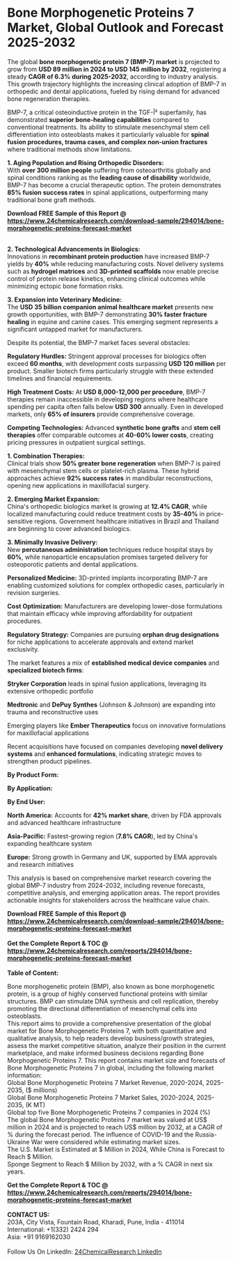 <h1>Bone Morphogenetic Proteins 7 Market, Global Outlook and Forecast 2025-2032</h1><p>The global <strong>bone morphogenetic protein 7 (BMP-7) market</strong> is projected to grow from <strong>USD 89 million in 2024 to USD 145 million by 2032</strong>, registering a steady <strong>CAGR of 6.3% during 2025-2032</strong>, according to industry analysis. This growth trajectory highlights the increasing clinical adoption of BMP-7 in orthopedic and dental applications, fueled by rising demand for advanced bone regeneration therapies.</p><p>BMP-7, a critical osteoinductive protein in the TGF-Î² superfamily, has demonstrated <strong>superior bone-healing capabilities</strong> compared to conventional treatments. Its ability to stimulate mesenchymal stem cell differentiation into osteoblasts makes it particularly valuable for <strong>spinal fusion procedures, trauma cases, and complex non-union fractures</strong> where traditional methods show limitations.</p><p><strong>1. Aging Population and Rising Orthopedic Disorders:</strong><br>
With <strong>over 300 million people</strong> suffering from osteoarthritis globally and spinal conditions ranking as the <strong>leading cause of disability</strong> worldwide, BMP-7 has become a crucial therapeutic option. The protein demonstrates <strong>85% fusion success rates</strong> in spinal applications, outperforming many traditional bone graft methods.</p><div><b>Download FREE Sample of this Report @ 
            <a href="https://www.24chemicalresearch.com/download-sample/294014/bone-morphogenetic-proteins-forecast-market">
            https://www.24chemicalresearch.com/download-sample/294014/bone-morphogenetic-proteins-forecast-market</a></b></div><br><p><strong>2. Technological Advancements in Biologics:</strong><br>
Innovations in <strong>recombinant protein production</strong> have increased BMP-7 yields by <strong>40%</strong> while reducing manufacturing costs. Novel delivery systems such as <strong>hydrogel matrices</strong> and <strong>3D-printed scaffolds</strong> now enable precise control of protein release kinetics, enhancing clinical outcomes while minimizing ectopic bone formation risks.</p><p><strong>3. Expansion into Veterinary Medicine:</strong><br>
The <strong>USD 35 billion companion animal healthcare market</strong> presents new growth opportunities, with BMP-7 demonstrating <strong>30% faster fracture healing</strong> in equine and canine cases. This emerging segment represents a significant untapped market for manufacturers.</p><p>Despite its potential, the BMP-7 market faces several obstacles:</p><p><strong>Regulatory Hurdles:</strong> Stringent approval processes for biologics often exceed <strong>60 months</strong>, with development costs surpassing <strong>USD 120 million</strong> per product. Smaller biotech firms particularly struggle with these extended timelines and financial requirements.</p><p><strong>High Treatment Costs:</strong> At <strong>USD 8,000-12,000 per procedure</strong>, BMP-7 therapies remain inaccessible in developing regions where healthcare spending per capita often falls below <strong>USD 300</strong> annually. Even in developed markets, only <strong>65% of insurers</strong> provide comprehensive coverage.</p><p><strong>Competing Technologies:</strong> Advanced <strong>synthetic bone grafts</strong> and <strong>stem cell therapies</strong> offer comparable outcomes at <strong>40-60% lower costs</strong>, creating pricing pressures in outpatient surgical settings.</p><p><strong>1. Combination Therapies:</strong><br>
Clinical trials show <strong>50% greater bone regeneration</strong> when BMP-7 is paired with mesenchymal stem cells or platelet-rich plasma. These hybrid approaches achieve <strong>92% success rates</strong> in mandibular reconstructions, opening new applications in maxillofacial surgery.</p><p><strong>2. Emerging Market Expansion:</strong><br>
China's orthopedic biologics market is growing at <strong>12.4% CAGR</strong>, while localized manufacturing could reduce treatment costs by <strong>35-40%</strong> in price-sensitive regions. Government healthcare initiatives in Brazil and Thailand are beginning to cover advanced biologics.</p><p><strong>3. Minimally Invasive Delivery:</strong><br>
New <strong>percutaneous administration</strong> techniques reduce hospital stays by <strong>60%</strong>, while nanoparticle encapsulation promises targeted delivery for osteoporotic patients and dental applications.</p><p><strong>Personalized Medicine:</strong> 3D-printed implants incorporating BMP-7 are enabling customized solutions for complex orthopedic cases, particularly in revision surgeries.</p><p><strong>Cost Optimization:</strong> Manufacturers are developing lower-dose formulations that maintain efficacy while improving affordability for outpatient procedures.</p><p><strong>Regulatory Strategy:</strong> Companies are pursuing <strong>orphan drug designations</strong> for niche applications to accelerate approvals and extend market exclusivity.</p><p>The market features a mix of <strong>established medical device companies</strong> and <strong>specialized biotech firms</strong>:</p><p><strong>Stryker Corporation</strong> leads in spinal fusion applications, leveraging its extensive orthopedic portfolio</p><p><strong>Medtronic</strong> and <strong>DePuy Synthes</strong> (Johnson &amp; Johnson) are expanding into trauma and reconstructive uses</p><p>Emerging players like <strong>Ember Therapeutics</strong> focus on innovative formulations for maxillofacial applications</p><p>Recent acquisitions have focused on companies developing <strong>novel delivery systems</strong> and <strong>enhanced formulations</strong>, indicating strategic moves to strengthen product pipelines.</p><p><strong>By Product Form:</strong></p><p><strong>By Application:</strong></p><p><strong>By End User:</strong></p><p><strong>North America:</strong> Accounts for <strong>42% market share</strong>, driven by FDA approvals and advanced healthcare infrastructure</p><p><strong>Asia-Pacific:</strong> Fastest-growing region (<strong>7.8% CAGR</strong>), led by China's expanding healthcare system</p><p><strong>Europe:</strong> Strong growth in Germany and UK, supported by EMA approvals and research initiatives</p><p>This analysis is based on comprehensive market research covering the global BMP-7 industry from 2024-2032, including revenue forecasts, competitive analysis, and emerging application areas. The report provides actionable insights for stakeholders across the healthcare value chain.</p><div><b>Download FREE Sample of this Report @ 
            <a href="https://www.24chemicalresearch.com/download-sample/294014/bone-morphogenetic-proteins-forecast-market">
            https://www.24chemicalresearch.com/download-sample/294014/bone-morphogenetic-proteins-forecast-market</a></b></div><br><div><b>Get the Complete Report & TOC @ 
            <a href="https://www.24chemicalresearch.com/reports/294014/bone-morphogenetic-proteins-forecast-market">
            https://www.24chemicalresearch.com/reports/294014/bone-morphogenetic-proteins-forecast-market</a></b></div><br>
            <b>Table of Content:</b><p>Bone morphogenetic protein (BMP), also known as bone morphogenetic protein, is a group of highly conserved functional proteins with similar structures. BMP can stimulate DNA synthesis and cell replication, thereby promoting the directional differentiation of mesenchymal cells into osteoblasts.<br />
This report aims to provide a comprehensive presentation of the global market for Bone Morphogenetic Proteins 7, with both quantitative and qualitative analysis, to help readers develop business/growth strategies, assess the market competitive situation, analyze their position in the current marketplace, and make informed business decisions regarding Bone Morphogenetic Proteins 7. This report contains market size and forecasts of Bone Morphogenetic Proteins 7 in global, including the following market information:<br />
Global Bone Morphogenetic Proteins 7 Market Revenue, 2020-2024, 2025-2035, ($ millions)<br />
Global Bone Morphogenetic Proteins 7 Market Sales, 2020-2024, 2025-2035, (K MT)<br />
Global top five Bone Morphogenetic Proteins 7 companies in 2024 (%)<br />
The global Bone Morphogenetic Proteins 7 market was valued at US$ million in 2024 and is projected to reach US$ million by 2032, at a CAGR of % during the forecast period. The influence of COVID-19 and the Russia-Ukraine War were considered while estimating market sizes.<br />
The U.S. Market is Estimated at $ Million in 2024, While China is Forecast to Reach $ Million.<br />
Sponge Segment to Reach $ Million by 2032, with a % CAGR in next six years.<br /></p><div><b>Get the Complete Report & TOC @ 
            <a href="https://www.24chemicalresearch.com/reports/294014/bone-morphogenetic-proteins-forecast-market">
            https://www.24chemicalresearch.com/reports/294014/bone-morphogenetic-proteins-forecast-market</a></b></div><br><b>CONTACT US:</b><br>
            203A, City Vista, Fountain Road, Kharadi, Pune, India - 411014<br>
            International: +1(332) 2424 294<br>
            Asia: +91 9169162030 <br><br>
            Follow Us On LinkedIn: <a href="https://www.linkedin.com/company/24chemicalresearch/">24ChemicalResearch LinkedIn</a>